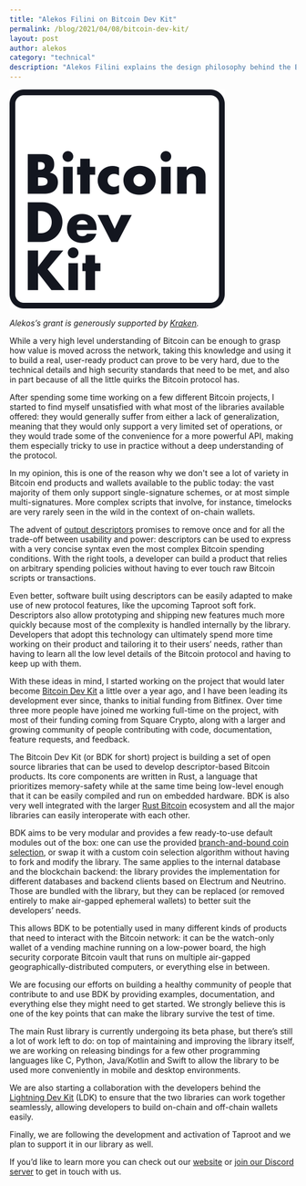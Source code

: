```yaml
---
title: "Alekos Filini on Bitcoin Dev Kit"
permalink: /blog/2021/04/08/bitcoin-dev-kit/
layout: post
author: alekos
category: "technical"
description: "Alekos Filini explains the design philosophy behind the Bitcoin Dev Kit."
---
```


<img src="/assets/images/2021-04-08-bitcoin-development-kit.svg" />

_Alekos’s grant is generously supported by [Kraken][kraken website]._

While a very high level understanding of Bitcoin can be enough to grasp how
value is moved across the network, taking this knowledge and using it to build a
real, user-ready product can prove to be very hard, due to the technical details
and high security standards that need to be met, and also in part because of all
the little quirks the Bitcoin protocol has.

After spending some time working on a few different Bitcoin projects, I
started to find myself unsatisfied with what most of the libraries available
offered: they would generally suffer from either a lack of generalization,
meaning that they would only support a very limited set of operations, or they
would trade some of the convenience for a more powerful API, making them
especially tricky to use in practice without a deep understanding of the
protocol.

In my opinion, this is one of the reason why we don't see a lot of variety in
Bitcoin end products and wallets available to the public today: the vast
majority of them only support single-signature schemes, or at most simple
multi-signatures. More complex scripts that involve, for instance, timelocks are
very rarely seen in the wild in the context of on-chain wallets.

The advent of [output descriptors][output descriptors] promises to remove once
and for all the trade-off between usability and power: descriptors can be used
to express with a very concise syntax even the most complex Bitcoin spending
conditions. With the right tools, a developer can build a product that relies on
arbitrary spending policies without having to ever touch raw Bitcoin scripts or
transactions.

Even better, software built using descriptors can be easily adapted to make use of new
protocol features, like the upcoming Taproot soft fork. Descriptors also allow
prototyping and shipping new features much more quickly because most of the
complexity is handled internally by the library. Developers that adopt this
technology can ultimately spend more time working on their product and tailoring
it to their users’ needs, rather than having to learn all the low level details
of the Bitcoin protocol and having to keep up with them.

With these ideas in mind, I started working on the project that would later become [Bitcoin
Dev Kit][bdk website] a little over a year ago, and I have been leading its
development ever since, thanks to initial funding from Bitfinex. Over time three
more people have joined me working full-time on the project, with most of their
funding coming from Square Crypto, along with a larger and growing community of
people contributing with code, documentation, feature requests, and feedback.

The Bitcoin Dev Kit (or BDK for short) project is building a set of
open source libraries that can be used to develop descriptor-based Bitcoin
products. Its core components are written in Rust, a language that prioritizes
memory-safety while at the same time being low-level enough that it can be
easily compiled and run on embedded hardware. BDK is also very well integrated
with the larger [Rust Bitcoin][rust-bitcoin] ecosystem and all the major
libraries can easily interoperate with each other.

BDK aims to be very modular and provides a few ready-to-use default modules out
of the box: one can use the provided [branch-and-bound coin selection][bnb-cs],
or swap it with a custom coin selection algorithm without having to fork and
modify the library. The same applies to the internal database and the blockchain
backend: the library provides the implementation for different databases and
backend clients based on Electrum and Neutrino. Those are bundled with the
library, but they can be replaced (or removed entirely to make air-gapped
ephemeral wallets) to better suit the developers’ needs.

This allows BDK to be potentially used in many different kinds of products that
need to interact with the Bitcoin network: it can be the watch-only wallet of a
vending machine running on a low-power board, the high security corporate
Bitcoin vault that runs on multiple air-gapped geographically-distributed
computers, or everything else in between.

We are focusing our efforts on building a healthy community of people that
contribute to and use BDK by providing examples, documentation, and everything
else they might need to get started. We strongly believe this is one of the key
    points that can make the library survive the test of time.

The main Rust library is currently undergoing its beta phase, but there’s still
a lot of work left to do: on top of maintaining and improving the library
itself, we are working on releasing bindings for a few other programming
languages like C, Python, Java/Kotlin and Swift to allow the library to be used
more conveniently in mobile and desktop environments.

We are also starting a collaboration with the developers behind the [Lightning
Dev Kit][ldk website] (LDK) to ensure that the two libraries can work together
seamlessly, allowing developers to build on-chain and off-chain wallets easily.

Finally, we are following the development and activation of Taproot and we plan
to support it in our library as well.

If you’d like to learn more you can check out our [website][bdk website] or
[join our Discord server][bdk discord] to get in touch with us.

[kraken website]: https://www.kraken.com/
[bdk website]: https://bitcoindevkit.org
[bdk discord]: https://discord.gg/d7NkDKm
[ldk website]: https://lightningdevkit.org/
[output descriptors]: https://bitcoinops.org/en/topics/output-script-descriptors/
[rust-bitcoin]: https://github.com/rust-bitcoin/rust-bitcoin
[bnb-cs]: https://murch.one/wp-content/uploads/2016/11/erhardt2016coinselection.pdf
